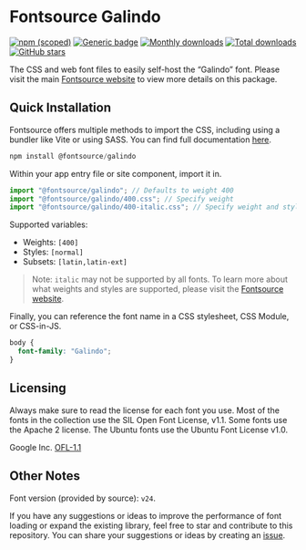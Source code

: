 # Fontsource Galindo

[![npm (scoped)](https://img.shields.io/npm/v/@fontsource/galindo?color=brightgreen)](https://www.npmjs.com/package/@fontsource/galindo) [![Generic badge](https://img.shields.io/badge/fontsource-passing-brightgreen)](https://github.com/fontsource/fontsource) [![Monthly downloads](https://badgen.net/npm/dm/@fontsource/galindo)](https://github.com/fontsource/fontsource) [![Total downloads](https://badgen.net/npm/dt/@fontsource/galindo)](https://github.com/fontsource/fontsource) [![GitHub stars](https://img.shields.io/github/stars/fontsource/fontsource.svg?style=social&label=Star)](https://github.com/fontsource/fontsource/stargazers)

The CSS and web font files to easily self-host the “Galindo” font. Please visit the main [Fontsource website](https://fontsource.org/fonts/galindo) to view more details on this package.

## Quick Installation

Fontsource offers multiple methods to import the CSS, including using a bundler like Vite or using SASS. You can find full documentation [here](https://fontsource.org/docs/getting-started/introduction).

```javascript
npm install @fontsource/galindo
```

Within your app entry file or site component, import it in.

```javascript
import "@fontsource/galindo"; // Defaults to weight 400
import "@fontsource/galindo/400.css"; // Specify weight
import "@fontsource/galindo/400-italic.css"; // Specify weight and style
```

Supported variables:
- Weights: `[400]`
- Styles: `[normal]`
- Subsets: `[latin,latin-ext]`

> Note: `italic` may not be supported by all fonts. To learn more about what weights and styles are supported, please visit the [Fontsource website](https://fontsource.org/fonts/galindo).

Finally, you can reference the font name in a CSS stylesheet, CSS Module, or CSS-in-JS.

```css
body {
  font-family: "Galindo";
}
```

## Licensing
Always make sure to read the license for each font you use. Most of the fonts in the collection use the SIL Open Font License, v1.1. Some fonts use the Apache 2 license. The Ubuntu fonts use the Ubuntu Font License v1.0.

Google Inc.
[OFL-1.1](http://scripts.sil.org/OFL)

## Other Notes
Font version (provided by source): `v24`.

If you have any suggestions or ideas to improve the performance of font loading or expand the existing library, feel free to star and contribute to this repository. You can share your suggestions or ideas by creating an [issue](https://github.com/fontsource/fontsource/issues).